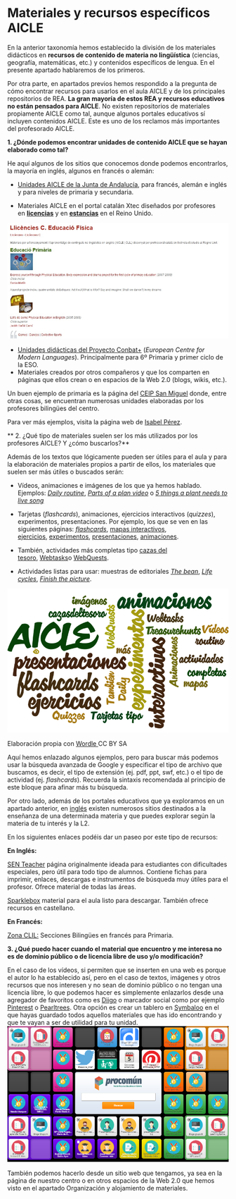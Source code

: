 # Materiales y recursos específicos AICLE

En la anterior taxonomía hemos establecido la división de los materiales didácticos en **recursos de contenido de materia no lingüística** (ciencias, geografía, matemáticas, etc.) y contenidos específicos de lengua. En el presente apartado hablaremos de los primeros.

Por otra parte, en apartados previos hemos respondido a la pregunta de cómo encontrar recursos para usarlos en el aula AICLE y de los principales repositorios de REA. **La gran mayoría de estos REA y recursos educativos no están pensados para AICLE**. No existen repositorios de materiales propiamente AICLE como tal, aunque algunos portales educativos sí incluyen contenidos AICLE. Este es uno de los reclamos más importantes del profesorado AICLE.

**1\. ¿Dónde podemos encontrar unidades de contenido AICLE que se hayan elaborado como tal?**

He aquí algunos de los sitios que conocemos donde podemos encontrarlos, la mayoría en inglés, algunos en francés o alemán:

*   [Unidades AICLE de la Junta de Andalucía](http://www.juntadeandalucia.es/educacion/webportal/web/aicle/secuencias-aicle-elaboradas-por-el-profesorado-en-los-cep), para francés, alemán e inglés y para niveles de primaria y secundaria.

*   Materiales AICLE en el portal catalán Xtec diseñados por profesores en [**licencias**](http://srvcnpbs.xtec.cat/cirel/cirel/index.php?option=com_content&view=category&id=77:llicencies-c&layout=default) y en [**estancias**](http://srvcnpbs.xtec.cat/cirel/cirel/index.php?option=com_content&view=category&id=78:llicencies-d&layout=default) en el Reino Unido.


![REA AICLE bloque 2 licencias estancias profesionales](img/licencias_bloque_2_pagina_12.jpg "Licencias Estancias profesionales Xtec")  

  
*   [Unidades didácticas del Proyecto Conbat+](http://conbat.ecml.at/DidacticUnits/tabid/2670/language/en-GB/Default.aspx) (_European Centre for Modern Languages_). Principalmente para 6º Primaria y primer ciclo de la ESO.
*   Materiales creados por otros compañeros y que los comparten en páginas que ellos crean o en espacios de la Web 2.0 (blogs, wikis, etc.).

Un buen ejemplo de primaria es la página del [CEIP San Miguel](http://schoolsanmiguel.blogspot.com.es/p/2-ciclo.html) donde, entre otras cosas, se encuentran numerosas unidades elaboradas por los profesores bilingües del centro.

Para ver más ejemplos, visita la página web de [Isabel Pérez](http://www.isabelperez.com/clil/clicl_m_6.htm).

** 2\. ¿Qué tipo de materiales suelen ser los más utilizados por los profesores AICLE? Y ¿cómo buscarlos?**

Además de los textos que lógicamente pueden ser útiles para el aula y para la elaboración de materiales propios a partir de ellos, los materiales que suelen ser más útiles o buscados serán: 

*   Vídeos, animaciones e imágenes de los que ya hemos hablado. Ejemplos: _[Daily routine](https://youtu.be/eUXkj6j6Ezw)_, _[Parts of a plan video](https://youtu.be/X6TLFZUC9gI)_ o _[5 things a plant needs to live song](https://youtu.be/dUBIQ1fTRzI)_

*   Tarjetas (_flashcards_), animaciones, ejercicios interactivos (_quizzes_), experimentos, presentaciones. Por ejemplo, los que se ven en las siguientes páginas: _[flashcards](http://www.mes-english.com/flashcards.php)_, [mapas interactivos](http://serbal.pntic.mec.es/ealg0027/flashmaps.htm), [ejercicios](http://eu.ixl.com/math/), [experimentos](http://www.thenakedscientists.com/HTML/experiments/), [presentaciones](http://www.pppst.com/), [animaciones](https://www.stem.org.uk/elibrary/collection/3344).
*   También, actividades más completas tipo [cazas del tesoro](http://www.isabelperez.com/taller1/aprendizaje_tareas_2.htm "cazas del tesoro"), [Webtasks](http://www.isabelperez.com/taller1/aprendizaje_tareas_4.htm "webtasks")o [WebQuests](https://aprimaryschoolteacher.wordpress.com/2012/08/18/webquests/).
*   Actividades listas para usar: muestras de editoriales _[The bean](http://www.deltapublishing.co.uk/content/pdf/the-clil-resource-pack/CLIL_U4_Lesson_1a.pdf)_, _[Life cycles](http://www.deltapublishing.co.uk/content/pdf/the-clil-resource-pack/CLIL_U4_Lesson_3b.pdf)_, _[Finish the picture](http://www.teachingideas.co.uk/subjects/finish-the-picture)_.


![REA AICLE bloque 2 Actividades](img/wordle_bloque_2_pag_13.png "Tipos de actividades AICLE")


Elaboración propia con [Wordle ](http://www.wordle.net/)CC BY SA

Aquí hemos enlazado algunos ejemplos, pero para buscar más podemos usar la búsqueda avanzada de Google y especificar el tipo de archivo que buscamos, es decir, el tipo de extensión (ej. pdf, ppt, swf, etc.) o el tipo de actividad (ej. _flashcards_). Recuerda la sintaxis recomendada al principio de este bloque para afinar más tu búsqueda.

Por otro lado, además de los portales educativos que ya exploramos en un apartado anterior, en [inglés](http://digifolio.rvp.cz/artefact/file/download.php?file=14043&view=2893) existen numerosos sitios destinados a la enseñanza de una determinada materia y que puedes explorar según la materia de tu interés y la L2.

En los siguientes enlaces podéis dar un paseo por este tipo de recursos:

**En Inglés:**

[SEN Teacher](http://www.senteacher.org/Print/Literacy/) página originalmente ideada para estudiantes con dificultades especiales, pero útil para todo tipo de alumnos. Contiene fichas para imprimir, enlaces, descargas e instrumentos de búsqueda muy útiles para el profesor. Ofrece material de todas las áreas.

[Sparklebox](http://www.sparklebox.co.uk/) material para el aula listo para descargar. También ofrece recursos en castellano.

**En Francés:**

[Zona CLIL:](https://clil.wordpress.com/2011/10/03/secciones-bilingues-de-frances-en-primaria/) Secciones Bilingües en francés para Primaria. 

**3\. ¿Qué puedo hacer cuando el material que encuentro y me interesa no es de dominio público o de licencia libre de uso y/o modificación?**


En el caso de los vídeos, si permiten que se inserten en una web es porque el autor lo ha establecido así, pero en el caso de textos, imágenes y otros recursos que nos interesen y no sean de dominio público o no tengan una licencia libre, lo que podemos hacer es simplemente enlazarlos desde una agregador de favoritos como es [Diigo](https://www.diigo.com/) o marcador social como por ejemplo [Pinterest](https://es.pinterest.com/) o [Pearltrees](http://www.pearltrees.com/). Otra opción es crear un tablero en [Symbaloo](http://www.symbaloo.com/home/mix/13eOcLjTaQ) en el que hayas guardado todos aquellos materiales que has ido encontrando y que te vayan a ser de utilidad para tu unidad.![Tablero symbaloo REA AICLE 2016](img/Symbaloo_final_AICLE.PNG "Symbaloo REA AICLE 2016 2ª Edición")


También podemos hacerlo desde un sitio web que tengamos, ya sea en la página de nuestro centro o en otros espacios de la Web 2.0 que hemos visto en el apartado Organización y alojamiento de materiales.
